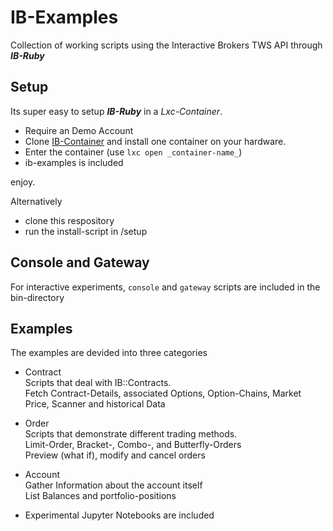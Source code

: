 # IB-Examples

Collection of working scripts using the Interactive Brokers TWS API through  **_IB-Ruby_** 

## Setup

Its super easy to setup **_IB-Ruby_** in a _Lxc-Container_.

* Require an Demo Account
* Clone [IB-Container](https://github.com/ib-ruby/ib-container) and install one container on your hardware.
* Enter the container  (use `lxc open _container-name_`)
* ib-examples is included


enjoy.

Alternatively

* clone this respository
* run the install-script in /setup

## Console and Gateway

For interactive experiments, `console` and `gateway` scripts are included in the bin-directory


## Examples

The examples are devided into three categories

* Contract  
  Scripts that deal with IB::Contracts.  
	Fetch Contract-Details, associated Options, Option-Chains, Market Price, Scanner and historical Data
* Order  
  Scripts that demonstrate different trading methods.  
	Limit-Order, Bracket-, Combo-,  and Butterfly-Orders  
	Preview (what if), modify and cancel orders
* Account  
  Gather Information about the account itself  
  List Balances and portfolio-positions

* Experimental Jupyter Notebooks are included


